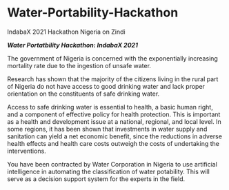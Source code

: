# Water-Portability-Hackathon
IndabaX 2021 Hackathon Nigeria on Zindi

***Water Portatbility Hackathon: IndabaX 2021***

The government of Nigeria is concerned with the exponentially increasing mortality rate due to the ingestion 
of unsafe water.

Research has shown that the majority of the citizens living in the rural part of Nigeria do not have access to 
good drinking water and lack proper orientation on the constituents of safe drinking water.

Access to safe drinking water is essential to health, a basic human right, and a component of effective policy for 
health protection. This is important as a health and development issue at a national, regional, and local level. 
In some regions, it has been shown that investments in water supply and sanitation can yield a net economic benefit, 
since the reductions in adverse health effects and health care costs outweigh the costs of undertaking the interventions.

You have been contracted by Water Corporation in Nigeria to use artificial intelligence in automating the classification 
of water potability. This will serve as a decision support system for the experts in the field.
